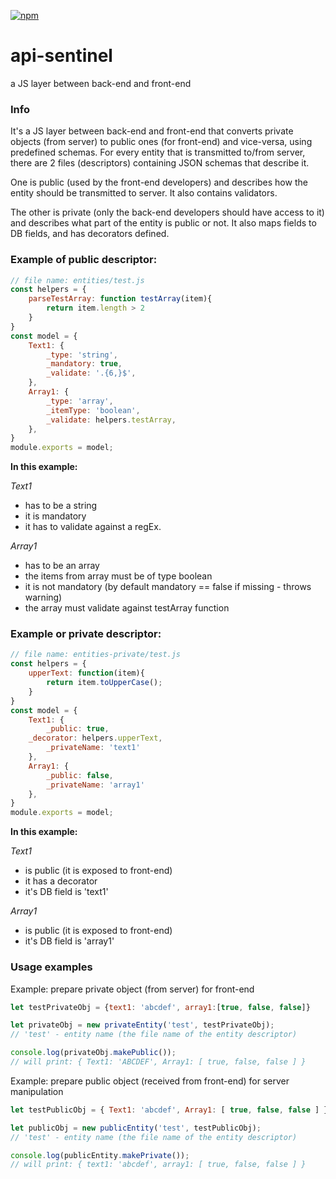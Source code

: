 [![npm](https://img.shields.io/npm/v/npm.svg)]()

# api-sentinel
a JS layer between back-end and front-end

### Info
It's a JS layer between back-end and front-end that converts private objects (from server) to public ones (for front-end) and vice-versa, using predefined schemas. For every entity that is transmitted to/from server, there are 2 files (descriptors) containing JSON schemas that describe it.

One is public (used by the front-end developers) and describes how the entity should be transmitted to server. It also contains validators.

The other is private (only the back-end developers should have access to it) and describes what part of the entity is public or not. It also maps fields to DB fields, and has decorators defined.

### Example of public descriptor:
```javascript
// file name: entities/test.js
const helpers = {
    parseTestArray: function testArray(item){
        return item.length > 2
    }
}
const model = {
    Text1: {
        _type: 'string',
        _mandatory: true,
        _validate: '.{6,}$',
    },
    Array1: {
        _type: 'array',
        _itemType: 'boolean',
        _validate: helpers.testArray,
    },
}
module.exports = model;
```

**In this example:**

_Text1_
+ has to be a string
+ it is mandatory
+ it has to validate against a regEx.

_Array1_
+ has to be an array
+ the items from array must be of type boolean
+ it is not mandatory (by default mandatory == false if missing - throws warning)
+ the array must validate against testArray function


### Example or private descriptor:
```javascript
// file name: entities-private/test.js
const helpers = {
    upperText: function(item){
        return item.toUpperCase();
    }
}
const model = {
    Text1: {
        _public: true,
	_decorator: helpers.upperText,
        _privateName: 'text1'
    },
    Array1: {
        _public: false,
        _privateName: 'array1'
    },
}
module.exports = model;
```

**In this example:**

_Text1_
+ is public (it is exposed to front-end)
+ it has a decorator
+ it's DB field is 'text1'

_Array1_
+ is public (it is exposed to front-end)
+ it's DB field is 'array1'

### Usage examples

Example: prepare private object (from server) for front-end
```javascript
let testPrivateObj = {text1: 'abcdef', array1:[true, false, false]}

let privateObj = new privateEntity('test', testPrivateObj);
// 'test' - entity name (the file name of the entity descriptor)

console.log(privateObj.makePublic());
// will print: { Text1: 'ABCDEF', Array1: [ true, false, false ] }
```

Example: prepare public object (received from front-end) for server manipulation
```javascript
let testPublicObj = { Text1: 'abcdef', Array1: [ true, false, false ] }

let publicObj = new publicEntity('test', testPublicObj);
// 'test' - entity name (the file name of the entity descriptor)

console.log(publicEntity.makePrivate());
// will print: { text1: 'abcdef', array1: [ true, false, false ] }
```
